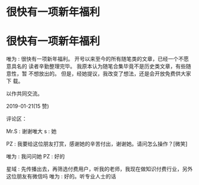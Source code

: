# 很快有一项新年福利

# 很快有一项新年福利

唯为 : 很快有一项新年福利。 开号以来至今的所有随笔类的文章，已经一个不愿意具名的 读者辛勤整理完毕。 我原本认为随笔合集毕竟不是历史类文章，有些随意性，暂 不想放出的。 但是，经她提议，我改变了想法，还是会开放免费供大家下 载。

以作共同交流。

2019-01-21(15 赞)

评论区：

Mr.S : 谢谢唯大 s : 她

PZ : 我要给这位朋友打赏，感谢她的辛苦付出，谢谢她。请问怎么操作？[微笑]

唯为 : 我问问她 PZ : 好的

星域 : 先传播出去，再筛选付费用户，听我的老师，我现在做知识付费行业，另外这位朋友有微信吗 唯为 : 好的。听专业人士的话